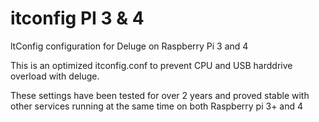 # itconfig PI 3 & 4

ltConfig configuration for Deluge on Raspberry Pi 3 and 4

This is an optimized itconfig.conf to prevent CPU and USB harddrive overload with deluge.

These settings have been tested for over 2 years and proved stable with other services running at the same time on both Raspberry pi 3+ and 4
